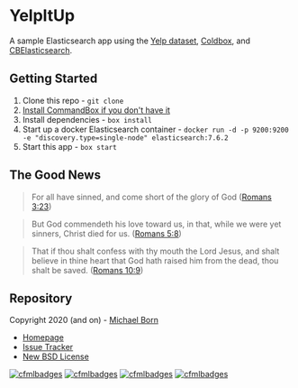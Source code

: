 # YelpItUp

A sample Elasticsearch app using the [Yelp dataset](https://www.yelp.com/dataset/), [Coldbox](https://www.coldbox.org/), and [CBElasticsearch](https://cbelasticsearch.ortusbooks.com/).

## Getting Started

1. Clone this repo - `git clone `
2. [Install CommandBox if you don't have it](https://commandbox.ortusbooks.com/getting-started-guide)
3. Install dependencies - `box install`
4. Start up a docker Elasticsearch container - `docker run -d -p 9200:9200 -e "discovery.type=single-node" elasticsearch:7.6.2`
5. Start this app - `box start`

## The Good News

> For all have sinned, and come short of the glory of God ([Romans 3:23](https://www.kingjamesbibleonline.org/Romans-3-23/))

> But God commendeth his love toward us, in that, while we were yet sinners, Christ died for us. ([Romans 5:8](https://www.kingjamesbibleonline.org/Romans-5-8))

> That if thou shalt confess with thy mouth the Lord Jesus, and shalt believe in thine heart that God hath raised him from the dead, thou shalt be saved. ([Romans 10:9](https://www.kingjamesbibleonline.org/Romans-10-9/))
 
## Repository

Copyright 2020 (and on) - [Michael Born](https://michaelborn.me/)

* [Homepage](https://bitbucket.org/michaelborn_me/cfevents/src/master/)
* [Issue Tracker](https://bitbucket.org/michaelborn_me/cfevents/issues?status=new&status=open)
* [New BSD License](https://bitbucket.org/michaelborn_me/cfevents/src/master/LICENSE.txt)

[![cfmlbadges](https://cfmlbadges.monkehworks.com/images/badges/made-with-cfml.svg)](https://cfmlbadges.monkehworks.com) [![cfmlbadges](https://cfmlbadges.monkehworks.com/images/badges/tested-with-testbox.svg)](https://cfmlbadges.monkehworks.com) [![cfmlbadges](https://cfmlbadges.monkehworks.com/images/badges/powered-by-coffee.svg)](https://cfmlbadges.monkehworks.com) [![cfmlbadges](https://cfmlbadges.monkehworks.com/images/badges/i-can-bench-press-ben-nadel.svg)](https://cfmlbadges.monkehworks.com)
